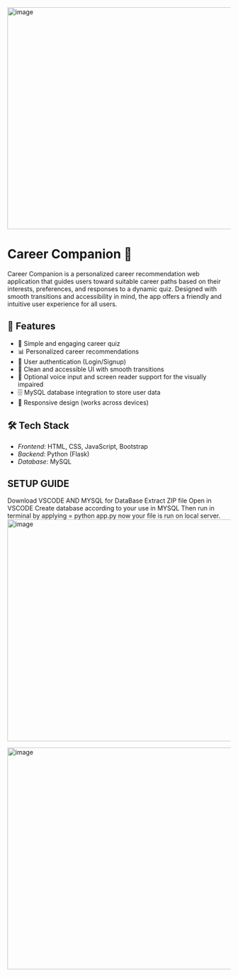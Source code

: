 <img width="1600" height="500" alt="image" src="https://github.com/user-attachments/assets/c6ad7946-d717-4414-91be-80640d4a20f6" />

# Career Companion 🎯

Career Companion is a personalized career recommendation web application that guides users toward suitable career paths based on their interests, preferences, and responses to a dynamic quiz. Designed with smooth transitions and accessibility in mind, the app offers a friendly and intuitive user experience for all users.

## 🚀 Features

- 🧠 Simple and engaging career quiz
- 📊 Personalized career recommendations
- 🔐 User authentication (Login/Signup)
- 🎨 Clean and accessible UI with smooth transitions
- 🎤 Optional voice input and screen reader support for the visually impaired
- 🗄 MySQL database integration to store user data
- 🔁 Responsive design (works across devices)


## 🛠 Tech Stack

- *Frontend*: HTML, CSS, JavaScript, Bootstrap
- *Backend*: Python (Flask)
- *Database*: MySQL

## SETUP GUIDE
Download VSCODE AND MYSQL for DataBase
Extract ZIP file
Open in VSCODE
Create database according to your use in MYSQL
Then run in terminal by applying = python app.py
now your file is run on local server.
<img width="1600" height="500" alt="image" src="https://github.com/user-attachments/assets/0003ed67-90ac-459c-8da2-5e8364cd6dd0" />


<img width="1600" height="500" alt="image" src="https://github.com/user-attachments/assets/9e62aeca-50a5-4ef0-8e62-78eee29d5d85" />
